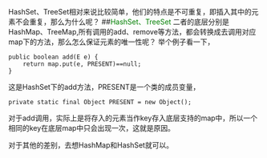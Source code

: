 HashSet、TreeSet相对来说比较简单，他们的特点是不可重复，即插入其中的元素不会重复，那么为什么呢？
##<font color=green>HashSet、TreeSet</font>
二者的底层分别是HashMap、TreeMap,所有调用的add、remove等方法，都会转换成去调用对应map下的方法，那么怎么保证元素的唯一性呢？
举个例子看一下，

	public boolean add(E e) {
        return map.put(e, PRESENT)==null;
    }
这是HashSet下的add方法，PRESENT是一个类的成员变量，

	private static final Object PRESENT = new Object();

对于add调用，实际上是将存入的元素当作key存入底层支持的map中，所以一个相同的key在底层map中只会出现一次，这就是原因。

对于其他的差别，去想HashMap和HashSet就可以。